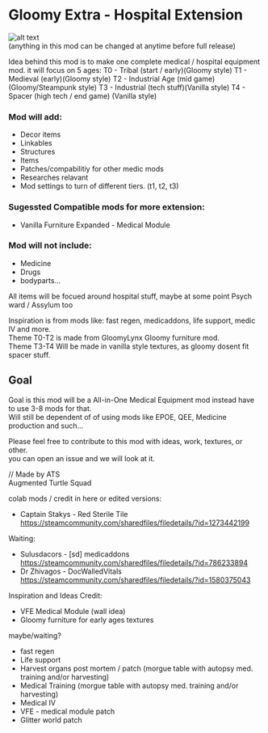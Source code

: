 # Gloomy Extra - Hospital Extension
![alt text](http://www.foxbyrd.com/wp-content/uploads/2018/02/file-4.jpg "Work in progress")  
(anything in this mod can be changed at anytime before full release)  
  
Idea behind this mod is to make one complete medical / hospital equipment mod.
it will focus on 5 ages:
T0 - Tribal (start / early)(Gloomy style)
T1 - Medieval (early)(Gloomy style)
T2 - Industrial Age (mid game)(Gloomy/Steampunk style)
T3 - Industrial (tech stuff)(Vanilla style)
T4 - Spacer (high tech / end game) (Vanilla style)

### Mod will add:
- Decor items
- Linkables
- Structures
- Items
- Patches/compabilitiy for other medic mods
- Researches relavant
- Mod settings to turn of different tiers. (t1, t2, t3)

### Sugessted Compatible mods for more extension:
- Vanilla Furniture Expanded - Medical Module

### Mod will not include:
- Medicine
- Drugs
- bodyparts...

All items will be focued around hospital stuff, maybe at some point Psych ward / Assylum too


Inspiration is from mods like: fast regen, medicaddons, life support, medic IV and more.  
Theme T0-T2 is made from GloomyLynx Gloomy furniture mod.  
Theme T3-T4 Will be made in vanilla style textures, as gloomy dosent fit spacer stuff.  

## Goal
Goal is this mod will be a All-in-One Medical Equipment mod instead have to  use 3-8 mods for that.  
Will still be dependent of of using mods like EPOE, QEE, Medicine production and such...  
  
Please feel free to contribute to this mod with ideas, work, textures, or other.  
you can open an issue and we will look at it.  
  
// Made by ATS  
Augmented Turtle Squad


colab mods / credit in here or edited versions:
- Captain Stakys - Red Sterile Tile https://steamcommunity.com/sharedfiles/filedetails/?id=1273442199

Waiting:
- Sulusdacors - [sd] medicaddons https://steamcommunity.com/sharedfiles/filedetails/?id=786233894
- Dr Zhivagos - DocWalledVitals https://steamcommunity.com/sharedfiles/filedetails/?id=1580375043

Inspiration and Ideas Credit:
- VFE Medical Module (wall idea)
- Gloomy furniture for early ages textures


maybe/waiting?
- fast regen
- Life support
- Harvest organs post mortem / patch (morgue table with autopsy med. training and/or harvesting)
- Medical Training (morgue table with autopsy med. training and/or harvesting)
- Medical IV
- VFE - medical module patch
- Glitter world patch



